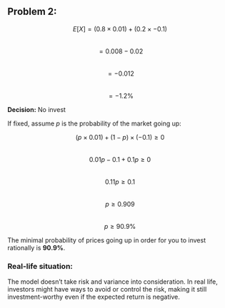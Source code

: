 ## Problem 2:

$$ E[X] = (0.8 \times 0.01) + (0.2 \times -0.1) $$  
$$ = 0.008 - 0.02 $$  
$$ = -0.012 $$  
$$ = -1.2\% $$  

**Decision:** No invest  

If fixed, assume $p$ is the probability of the market going up:

$$ (p \times 0.01) + (1 - p) \times (-0.1) \geq 0 $$  
$$ 0.01p - 0.1 + 0.1p \geq 0 $$  
$$ 0.11p \geq 0.1 $$  
$$ p \geq 0.909 $$  
$$ p \geq 90.9\% $$  

The minimal probability of prices going up in order for you to invest rationally is **90.9%**.

### Real-life situation:
The model doesn’t take risk and variance into consideration. In real life, investors might have ways to avoid or control the risk, making it still investment-worthy even if the expected return is negative.